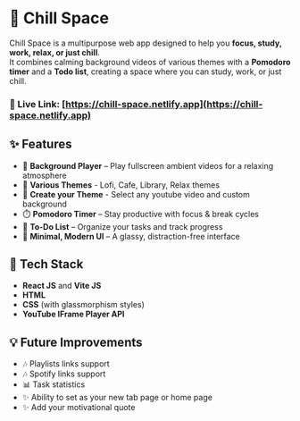 # 🌌 Chill Space  

Chill Space is a multipurpose web app designed to help you **focus, study, work, relax, or just chill**.  
It combines calming background videos of various themes with a **Pomodoro timer** and a **Todo list**, creating a space where you can study, work, or just chill.  

### 🔗 Live Link: [https://chill-space.netlify.app](https://chill-space.netlify.app)


## ✨ Features  
- 🎥 **Background Player** – Play fullscreen ambient videos for a relaxing atmosphere  
- 🎨 **Various Themes** - Lofi, Cafe, Library, Relax themes
- 🎨 **Create your Theme** - Select any youtube video and custom background
- ⏱️ **Pomodoro Timer** – Stay productive with focus & break cycles  
- 📝 **To-Do List** – Organize your tasks and track progress  
- 🌙 **Minimal, Modern UI** – A glassy, distraction-free interface  


## 🚀 Tech Stack  
- **React JS** and **Vite JS**
- **HTML**  
- **CSS** (with glassmorphism styles)  
- **YouTube IFrame Player API**  


## 💡 Future Improvements  
- 🎶 Playlists links support
- 🎶 Spotify links support
- 📊 Task statistics
- ✨ Ability to set as your new tab page or home page 
- ✨ Add your motivational quote 


